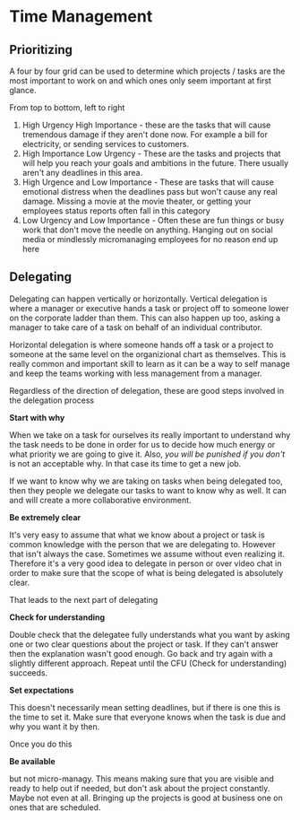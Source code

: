 # Time Management

## Prioritizing

A four by four grid can be used to determine which projects / tasks are the most important to work on and which ones only seem important at first glance.

From top to bottom, left to right

1. High Urgency High Importance - these are the tasks that will cause tremendous damage if they aren't done now. For example a bill for electricity, or sending services to customers.
2. High Importance Low Urgency - These are the tasks and projects that will help you reach your goals and ambitions in the future. There usually aren't any deadlines in this area.
3. High Urgence and Low Importance - These are tasks that will cause emotional distress when the deadlines pass but won't cause any real damage. Missing a movie at the movie theater, or getting your employees status reports often fall in this category
4. Low Urgency and Low Importance - Often these are fun things or busy work that don't move the needle on anything. Hanging out on social media or mindlessly micromanaging employees for no reason end up here

## Delegating

Delegating can happen vertically or horizontally. Vertical delegation is where a manager or executive hands a task or project off to someone lower on the corporate ladder than them. This can also happen up too, asking a manager to take care of a task on behalf of an individual contributor.

Horizontal delegation is where someone hands off a task or a project to someone at the same level on the organizional chart as themselves. This is really common and important skill to learn as it can be a way to self manage and keep the teams working with less management from a manager.

Regardless of the direction of delegation, these are good steps involved in the delegation process

**Start with why**

When we take on a task for ourselves its really important to understand why the task needs to be done in order for us to decide how much energy or what priority we are going to give it. Also, _you will be punished if you don't_ is not an acceptable why. In that case its time to get a new job.

If we want to know why we are taking on tasks when being delegated too, then they people we delegate our tasks to want to know why as well. It can and will create a more collaborative environment.

**Be extremely clear**

It's very easy to assume that what we know about a project or task is common knowledge with the person that we are delegating to. However that isn't always the case. Sometimes we assume without even realizing it. Therefore it's a very good idea to delegate in person or over video chat in order to make sure that the scope of what is being delegated is absolutely clear.

That leads to the next part of delegating

**Check for understanding**

Double check that the delegatee fully understands what you want by asking one or two clear questions about the project or task. If they can't answer then the explanation wasn't good enough. Go back and try again with a slightly different approach. Repeat until the CFU (Check for understanding) succeeds.

**Set expectations**

This doesn't necessarily mean setting deadlines, but if there is one this is the time to set it. Make sure that everyone knows when the task is due and why you want it by then.

Once you do this

**Be available**

but not micro-managy. This means making sure that you are visible and ready to help out if needed, but don't ask about the project constantly. Maybe not even at all. Bringing up the projects is good at business one on ones that are scheduled.
